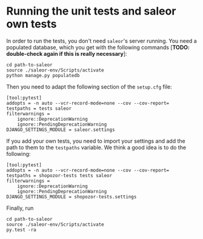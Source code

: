 # Running the unit tests and saleor own tests

In order to run the tests, you don't need `saleor`'s server running. You need a populated database, which you get with the following commands [**TODO: double-check again if this is really necessary**]:

```
cd path-to-saleor
source ./saleor-env/Scripts/activate
python manage.py populatedb
```

Then you need to adapt the following section of the `setup.cfg` file:

```
[tool:pytest]
addopts = -n auto --vcr-record-mode=none --cov --cov-report=
testpaths = tests saleor
filterwarnings =
    ignore::DeprecationWarning
    ignore::PendingDeprecationWarning
DJANGO_SETTINGS_MODULE = saleor.settings
```

If you add your own tests, you need to import your settings and add the path to them to the `testpaths` variable. We think a good idea is to do the following:

```
[tool:pytest]
addopts = -n auto --vcr-record-mode=none --cov --cov-report=
testpaths = shopozor-tests tests saleor
filterwarnings =
    ignore::DeprecationWarning
    ignore::PendingDeprecationWarning
DJANGO_SETTINGS_MODULE = shopozor-tests.settings
```

Finally, run

```
cd path-to-saleor
source ./saleor-env/Scripts/activate
py.test -ra
```
